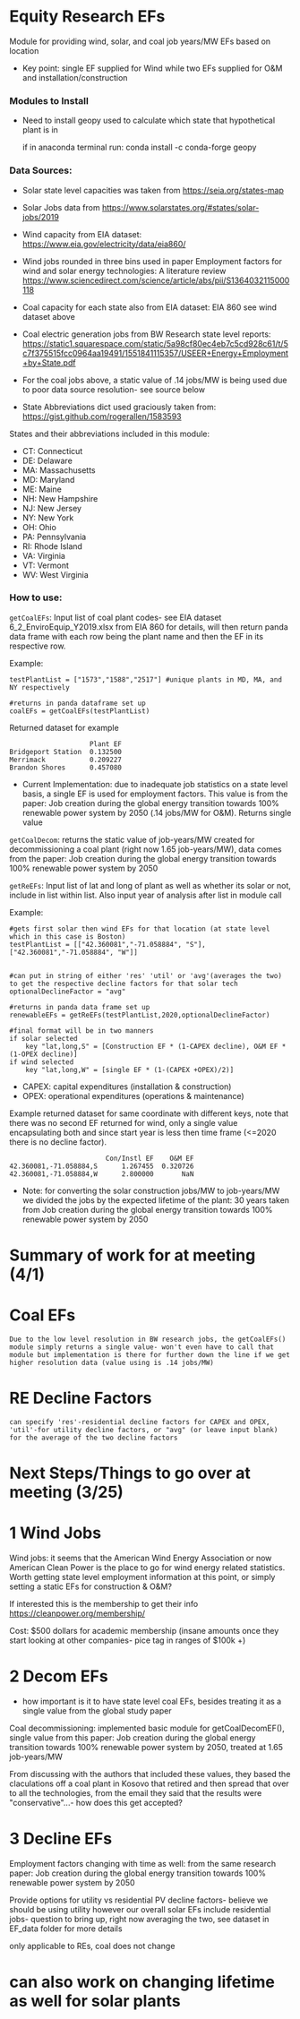 # Equity Research EFs
 Module for providing wind, solar, and coal job years/MW EFs based on location
 * Key point: single EF supplied for Wind while two EFs supplied for O&M and installation/construction 

### Modules to Install
* Need to install geopy used to calculate which state that hypothetical plant is in
    
    if in anaconda terminal run: 
    conda install -c conda-forge geopy
### Data Sources:
* Solar state level capacities was taken from https://seia.org/states-map
* Solar Jobs data from https://www.solarstates.org/#states/solar-jobs/2019

* Wind capacity from EIA dataset: https://www.eia.gov/electricity/data/eia860/
* Wind jobs rounded in three bins used in paper Employment factors for wind and solar energy technologies: A literature review https://www.sciencedirect.com/science/article/abs/pii/S1364032115000118

* Coal capacity for each state also from EIA dataset: EIA 860 see wind dataset above
* Coal electric generation jobs from BW Research state level reports: https://static1.squarespace.com/static/5a98cf80ec4eb7c5cd928c61/t/5c7f375515fcc0964aa19491/1551841115357/USEER+Energy+Employment+by+State.pdf
* For the coal jobs above, a static value of .14 jobs/MW is being used due to poor data source resolution- see source below


* State Abbreviations dict used graciously taken from: https://gist.github.com/rogerallen/1583593


States and their abbreviations included in this module:
* CT: Connecticut
* DE: Delaware
* MA: Massachusetts
* MD: Maryland
* ME: Maine
* NH: New Hampshire
* NJ: New Jersey
* NY: New York
* OH: Ohio
* PA: Pennsylvania
* RI: Rhode Island
* VA: Virginia
* VT: Vermont
* WV: West Virginia

### How to use:

`getCoalEFs`: Input list of coal plant codes- see EIA dataset 6_2_EnviroEquip_Y2019.xlsx from EIA 860 for details, will then return 
panda data frame with each row being the plant name and then the EF in its respective row.

Example: 
    
    testPlantList = ["1573","1588","2517"] #unique plants in MD, MA, and NY respectively

    #returns in panda dataframe set up
    coalEFs = getCoalEFs(testPlantList)

Returned dataset for example


                        Plant EF
    Bridgeport Station  0.132500
    Merrimack           0.209227
    Brandon Shores      0.457080

* Current Implementation: due to inadequate job statistics on a state level basis, a single EF is used for employment factors. This value is from the paper: Job creation during the global energy transition towards 100% renewable power system by 2050 (.14 jobs/MW for O&M). Returns single value

`getCoalDecom`: returns the static value of job-years/MW created for decommissioning a coal plant (right now 1.65 job-years/MW), data comes from the paper:  Job creation during the global energy transition towards 100% renewable power system by 2050 
    
`getReEFs`: Input list of lat and long of plant as well as whether its solar or not, include in list within list. Also input year of analysis after list in module call

Example: 

    #gets first solar then wind EFs for that location (at state level which in this case is Boston)
    testPlantList = [["42.360081","-71.058884", "S"],["42.360081","-71.058884", "W"]] 


    #can put in string of either 'res' 'util' or 'avg'(averages the two) to get the respective decline factors for that solar tech
    optionalDeclineFactor = "avg"

    #returns in panda data frame set up
    renewableEFs = getReEFs(testPlantList,2020,optionalDeclineFactor)

    #final format will be in two manners
    if solar selected
        key "lat,long,S" = [Construction EF * (1-CAPEX decline), O&M EF * (1-OPEX decline)]
    if wind selected
        key "lat,long,W" = [single EF * (1-(CAPEX +OPEX)/2)]

* CAPEX: capital expenditures (installation & construction)
* OPEX: operational expenditures (operations & maintenance)


Example returned dataset for same coordinate with different keys, note that there was no second EF returned for wind, only a single value encapsulating both and since start year is less then time frame (<=2020 there is no decline factor).


                            Con/Instl EF    O&M EF
    42.360081,-71.058884,S      1.267455  0.320726
    42.360081,-71.058884,W      2.800000       NaN


* Note: for converting the solar construction jobs/MW to job-years/MW we divided the jobs by the expected lifetime of the plant: 30 years taken from  Job creation during the global energy transition towards 100% renewable power system by 2050

# Summary of work for at meeting (4/1)

# Coal EFs
    Due to the low level resolution in BW research jobs, the getCoalEFs() module simply returns a single value- won't even have to call that module but implementation is there for further down the line if we get higher resolution data (value using is .14 jobs/MW)
# RE Decline Factors
    can specify 'res'-residential decline factors for CAPEX and OPEX, 'util'-for utility decline factors, or "avg" (or leave input blank) for the average of the two decline factors
# Next Steps/Things to go over at meeting (3/25)

# 1 Wind Jobs
Wind jobs: it seems that the American Wind Energy Association or now American Clean Power is the place to go
for wind energy related statistics. Worth getting state level employment information at this point, or simply setting a static EFs for construction & O&M?

If interested this is the membership to get their info https://cleanpower.org/membership/

Cost: $500 dollars for academic membership (insane amounts once they start looking at other companies- pice tag in ranges of $100k +)

# 2 Decom EFs

- how important is it to have state level coal EFs, besides treating it as a single value from the global study paper


Coal decommissioning: implemented basic module for getCoalDecomEF(), single value from this paper: Job creation during the global energy transition towards 100% renewable power system by 2050, treated at 1.65 job-years/MW

From discussing with the authors that included these values, they based the claculations off a coal plant in Kosovo that retired and then spread that over to all the technologies, from the email they said that the results were "conservative"...- how does this get accepted?

# 3 Decline EFs

Employment factors changing with time as well: from the same research paper: Job creation during the global energy transition towards 100% renewable power system by 2050

Provide options for utility vs residential PV decline factors- believe we should be using utility however our overall solar EFs include residential jobs- question to bring up, right now averaging the two, see dataset in EF_data folder for more details

only applicable to REs, coal does not change

# can also work on changing lifetime as well for solar plants